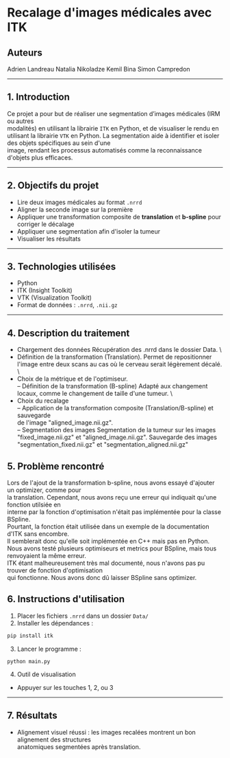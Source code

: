 # Recalage d'images médicales avec ITK

##  Auteurs
Adrien Landreau
Natalia Nikoladze
Kemil Bina
Simon Campredon

---

## 1. Introduction

Ce projet a pour but de réaliser une segmentation d’images médicales (IRM ou autres\
modalités) en utilisant la librairie `ITK` en Python, et de visualiser le rendu en\
utilisant la librairie `VTK` en Python.
La segmentation aide à identifier et isoler des objets spécifiques au sein d'une\
image, rendant les processus automatisés comme la reconnaissance d'objets plus efficaces.

---

## 2. Objectifs du projet

- Lire deux images médicales au format `.nrrd`
- Aligner la seconde image sur la première
- Appliquer une transformation composite de **translation** et **b-spline** pour corriger le décalage
- Appliquer une segmentation afin d'isoler la tumeur
- Visualiser les résultats

---

## 3. Technologies utilisées

- Python
- ITK (Insight Toolkit)
- VTK (Visualization Toolkit)
- Format de données : `.nrrd`, `.nii.gz`

---

## 4. Description du traitement

- Chargement des données
Récupération des .nrrd dans le dossier Data.
\
- Définition de la transformation (Translation).
Permet de repositionner l'image entre deux scans au cas où le cerveau serait légèrement décalé.
\
- Choix de la métrique et de l'optimiseur.
\
– Définition de la transformation (B-spline)
Adapté aux changement locaux, comme le changement de taille d'une tumeur.
\
- Choix du recalage
\
– Application de la transformation composite (Translation/B-spline) et sauvegarde\
de l'image "aligned_image.nii.gz".
\
– Segmentation des images
Segmentation de la tumeur sur les images "fixed_image.nii.gz" et "aligned_image.nii.gz".
Sauvegarde des images "segmentation_fixed.nii.gz" et "segmentation_aligned.nii.gz"

## 5.  Problème rencontré
Lors de l'ajout de la transformation b-spline, nous avons essayé d'ajouter un optimizer, comme pour\
la translation. Cependant, nous avons reçu une erreur qui indiquait qu'une fonction utilsiée en\
interne par la fonction d'optimisation n'était pas implémentée pour la classe BSpline.\
Pourtant, la fonction était utilisée dans un exemple de la documentation d'ITK sans encombre.\
Il semblerait donc qu'elle soit implémentée en C++ mais pas en Python.\
Nous avons testé plusieurs optimiseurs et metrics pour BSpline, mais tous renvoyaient la même erreur.\
ITK étant malheureusement très mal documenté, nous n'avons pas pu trouver de fonction d'optimisation\
qui fonctionne. Nous avons donc dû laisser BSpline sans optimizer.

## 6. Instructions d'utilisation
1. Placer les fichiers `.nrrd` dans un dossier `Data/`
2. Installer les dépendances :
```bash
pip install itk
```
3. Lancer le programme :
```
python main.py
```
4. Outil de visualisation
- Appuyer sur les touches 1, 2, ou 3

---

## 7. Résultats
- Alignement visuel réussi : les images recalées montrent un bon alignement des structures\
anatomiques segmentées après translation.
